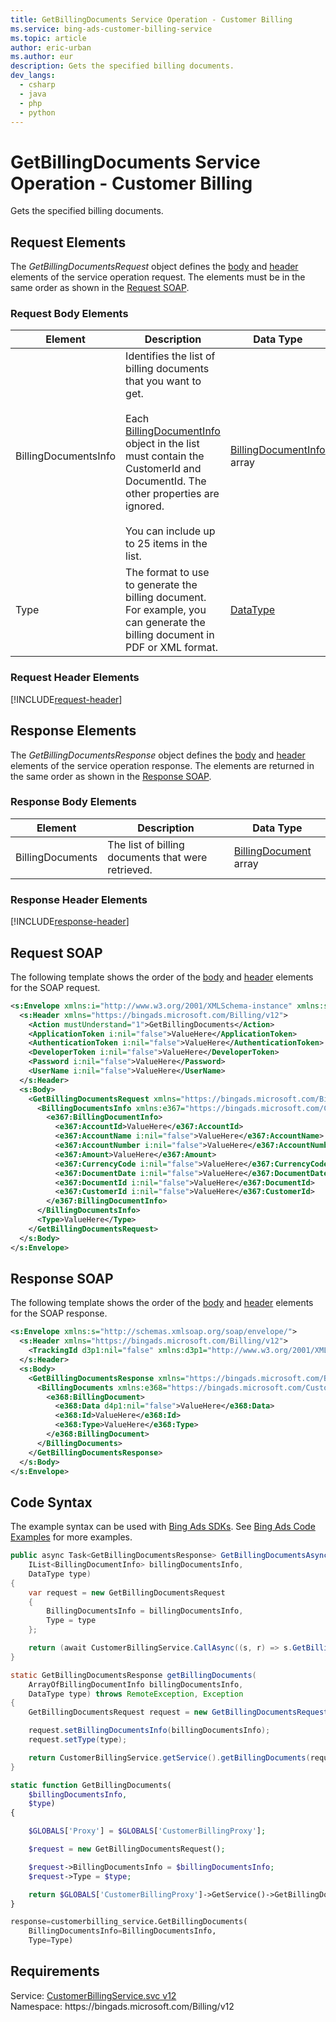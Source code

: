 ```yaml
---
title: GetBillingDocuments Service Operation - Customer Billing
ms.service: bing-ads-customer-billing-service
ms.topic: article
author: eric-urban
ms.author: eur
description: Gets the specified billing documents.
dev_langs: 
  - csharp
  - java
  - php
  - python
---
```

# GetBillingDocuments Service Operation - Customer Billing
Gets the specified billing documents.

## <a name="request"></a>Request Elements
The *GetBillingDocumentsRequest* object defines the [body](#request-body) and [header](#request-header) elements of the service operation request. The elements must be in the same order as shown in the [Request SOAP](#request-soap). 

### <a name="request-body"></a>Request Body Elements

|Element|Description|Data Type|
|-----------|---------------|-------------|
|<a name="billingdocumentsinfo"></a>BillingDocumentsInfo|Identifies the list of billing documents that you want to get.<br/><br/>Each [BillingDocumentInfo](billingdocumentinfo.md) object in the list must contain the CustomerId and DocumentId. The other properties are ignored.<br/><br/>You can include up to 25 items in the list.|[BillingDocumentInfo](billingdocumentinfo.md) array|
|<a name="type"></a>Type|The format to use to generate the billing document. For example, you can generate the billing document in PDF or XML format.|[DataType](datatype.md)|

### <a name="request-header"></a>Request Header Elements
[!INCLUDE[request-header](./includes/request-header.md)]

## <a name="response"></a>Response Elements
The *GetBillingDocumentsResponse* object defines the [body](#response-body) and [header](#response-header) elements of the service operation response. The elements are returned in the same order as shown in the [Response SOAP](#response-soap).

### <a name="response-body"></a>Response Body Elements

|Element|Description|Data Type|
|-----------|---------------|-------------|
|<a name="billingdocuments"></a>BillingDocuments|The list of billing documents that were retrieved.|[BillingDocument](billingdocument.md) array|

### <a name="response-header"></a>Response Header Elements
[!INCLUDE[response-header](./includes/response-header.md)]

## <a name="request-soap"></a>Request SOAP
The following template shows the order of the [body](#request-body) and [header](#request-header) elements for the SOAP request.

```xml
<s:Envelope xmlns:i="http://www.w3.org/2001/XMLSchema-instance" xmlns:s="http://schemas.xmlsoap.org/soap/envelope/">
  <s:Header xmlns="https://bingads.microsoft.com/Billing/v12">
    <Action mustUnderstand="1">GetBillingDocuments</Action>
    <ApplicationToken i:nil="false">ValueHere</ApplicationToken>
    <AuthenticationToken i:nil="false">ValueHere</AuthenticationToken>
    <DeveloperToken i:nil="false">ValueHere</DeveloperToken>
    <Password i:nil="false">ValueHere</Password>
    <UserName i:nil="false">ValueHere</UserName>
  </s:Header>
  <s:Body>
    <GetBillingDocumentsRequest xmlns="https://bingads.microsoft.com/Billing/v12">
      <BillingDocumentsInfo xmlns:e367="https://bingads.microsoft.com/Customer/v12/Entities" i:nil="false">
        <e367:BillingDocumentInfo>
          <e367:AccountId>ValueHere</e367:AccountId>
          <e367:AccountName i:nil="false">ValueHere</e367:AccountName>
          <e367:AccountNumber i:nil="false">ValueHere</e367:AccountNumber>
          <e367:Amount>ValueHere</e367:Amount>
          <e367:CurrencyCode i:nil="false">ValueHere</e367:CurrencyCode>
          <e367:DocumentDate i:nil="false">ValueHere</e367:DocumentDate>
          <e367:DocumentId i:nil="false">ValueHere</e367:DocumentId>
          <e367:CustomerId i:nil="false">ValueHere</e367:CustomerId>
        </e367:BillingDocumentInfo>
      </BillingDocumentsInfo>
      <Type>ValueHere</Type>
    </GetBillingDocumentsRequest>
  </s:Body>
</s:Envelope>
```

## <a name="response-soap"></a>Response SOAP
The following template shows the order of the [body](#response-body) and [header](#response-header) elements for the SOAP response.

```xml
<s:Envelope xmlns:s="http://schemas.xmlsoap.org/soap/envelope/">
  <s:Header xmlns="https://bingads.microsoft.com/Billing/v12">
    <TrackingId d3p1:nil="false" xmlns:d3p1="http://www.w3.org/2001/XMLSchema-instance">ValueHere</TrackingId>
  </s:Header>
  <s:Body>
    <GetBillingDocumentsResponse xmlns="https://bingads.microsoft.com/Billing/v12">
      <BillingDocuments xmlns:e368="https://bingads.microsoft.com/Customer/v12/Entities" d4p1:nil="false" xmlns:d4p1="http://www.w3.org/2001/XMLSchema-instance">
        <e368:BillingDocument>
          <e368:Data d4p1:nil="false">ValueHere</e368:Data>
          <e368:Id>ValueHere</e368:Id>
          <e368:Type>ValueHere</e368:Type>
        </e368:BillingDocument>
      </BillingDocuments>
    </GetBillingDocumentsResponse>
  </s:Body>
</s:Envelope>
```

## <a name="example"></a>Code Syntax
The example syntax can be used with [Bing Ads SDKs](../guides/client-libraries.md). See [Bing Ads Code Examples](../guides/code-examples.md) for more examples.
```csharp
public async Task<GetBillingDocumentsResponse> GetBillingDocumentsAsync(
	IList<BillingDocumentInfo> billingDocumentsInfo,
	DataType type)
{
	var request = new GetBillingDocumentsRequest
	{
		BillingDocumentsInfo = billingDocumentsInfo,
		Type = type
	};

	return (await CustomerBillingService.CallAsync((s, r) => s.GetBillingDocumentsAsync(r), request));
}
```
```java
static GetBillingDocumentsResponse getBillingDocuments(
	ArrayOfBillingDocumentInfo billingDocumentsInfo,
	DataType type) throws RemoteException, Exception
{
	GetBillingDocumentsRequest request = new GetBillingDocumentsRequest();

	request.setBillingDocumentsInfo(billingDocumentsInfo);
	request.setType(type);

	return CustomerBillingService.getService().getBillingDocuments(request);
}
```
```php
static function GetBillingDocuments(
	$billingDocumentsInfo,
	$type)
{

	$GLOBALS['Proxy'] = $GLOBALS['CustomerBillingProxy'];

	$request = new GetBillingDocumentsRequest();

	$request->BillingDocumentsInfo = $billingDocumentsInfo;
	$request->Type = $type;

	return $GLOBALS['CustomerBillingProxy']->GetService()->GetBillingDocuments($request);
}
```
```python
response=customerbilling_service.GetBillingDocuments(
	BillingDocumentsInfo=BillingDocumentsInfo,
	Type=Type)
```

## Requirements
Service: [CustomerBillingService.svc v12](https://clientcenter.api.bingads.microsoft.com/Api/Billing/v12/CustomerBillingService.svc)  
Namespace: https\://bingads.microsoft.com/Billing/v12  

